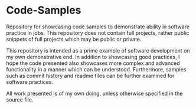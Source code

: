# Code-Samples
Repository for showcasing code samples to demonstrate ability in software practice in jobs. This repository does not contain full projects, rather public snippets of full projects which may be public or private.

This repository is intended as a prime example of software development on my own demonstrative end. In addition to showcasing good practices, I hope the code presented also showcases more complex and advanced functionality in a manner which can be understood. Furthermore, samples such as commit history and readme files can be further examined for software practices.

All work presented is of my own doing, unless otherwise specified in the source file.
